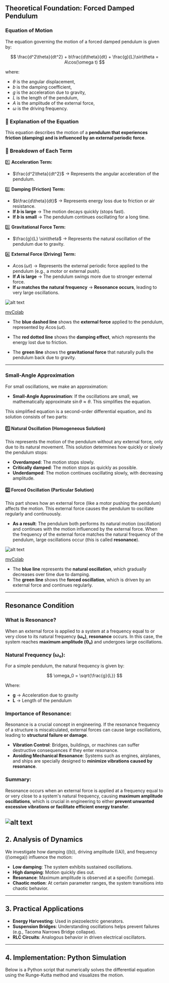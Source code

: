 ## **Theoretical Foundation: Forced Damped Pendulum**

### **Equation of Motion**
The equation governing the motion of a forced damped pendulum is given by:

$$
\frac{d^2\theta}{dt^2} + b\frac{d\theta}{dt} + \frac{g}{L}\sin\theta = A\cos(\omega t)
$$

where:
- $\theta$ is the angular displacement,
- $b$ is the damping coefficient,
- $g$ is the acceleration due to gravity,
- $L$ is the length of the pendulum,
- $A$ is the amplitude of the external force,
- $\omega$ is the driving frequency.

### **📌 Explanation of the Equation**
This equation describes the motion of a **pendulum that experiences friction (damping) and is influenced by an external periodic force**.

### **📘 Breakdown of Each Term**
1️⃣ **Acceleration Term:**  
   - $\frac{d^2\theta}{dt^2}$ → Represents the angular acceleration of the pendulum.  

2️⃣ **Damping (Friction) Term:**  
   - $b\frac{d\theta}{dt}$ → Represents energy loss due to friction or air resistance.  
   - **If $b$ is large** → The motion decays quickly (stops fast).  
   - **If $b$ is small** → The pendulum continues oscillating for a long time.  

3️⃣ **Gravitational Force Term:**  
   - $\frac{g}{L} \sin\theta$ → Represents the natural oscillation of the pendulum due to gravity.  

4️⃣ **External Force (Driving) Term:**  
   - $A\cos(\omega t)$ → Represents the external periodic force applied to the pendulum (e.g., a motor or external push).  
   - **If $A$ is large** → The pendulum swings more due to stronger external force.  
   - **If $\omega$ matches the natural frequency** → **Resonance occurs**, leading to very large oscillations.  

![alt text](image-5.png)

[myColab](https://colab.research.google.com/drive/1wYsr6B_SVy3TezyFUM-0fcXWtsr5BtDC#scrollTo=3rnYlJ9qD_9o)

- The **blue dashed line** shows the **external force** applied to the pendulum, represented by $A \cos(\omega t)$.

- The **red dotted line** shows the **damping effect**, which represents the energy lost due to friction.

- The **green line** shows the **gravitational force** that naturally pulls the pendulum back due to gravity.

---
### **Small-Angle Approximation**

For small oscillations, we make an approximation:

- **Small-Angle Approximation**: If the oscillations are small, we mathematically approximate $\sin \theta \approx \theta$. This simplifies the equation.

This simplified equation is a second-order differential equation, and its solution consists of two parts:

#### 1️⃣ **Natural Oscillation (Homogeneous Solution)**

This represents the motion of the pendulum without any external force, only due to its natural movement. This solution determines how quickly or slowly the pendulum stops:

- **Overdamped**: The motion stops slowly.
- **Critically damped**: The motion stops as quickly as possible.
- **Underdamped**: The motion continues oscillating slowly, with decreasing amplitude.

#### 2️⃣ **Forced Oscillation (Particular Solution)**

This part shows how an external force (like a motor pushing the pendulum) affects the motion. This external force causes the pendulum to oscillate regularly and continuously.

- **As a result**: The pendulum both performs its natural motion (oscillation) and continues with the motion influenced by the external force. When the frequency of the external force matches the natural frequency of the pendulum, large oscillations occur (this is called **resonance**).

![alt text](image-6.png)

[myColab](https://colab.research.google.com/drive/1W5BrJ2IRU4hmHfhD1-XBj0Qd3gtc22jM#scrollTo=ntODnb6hICHY)

- The **blue line** represents the **natural oscillation**, which gradually decreases over time due to damping.
- The **green line** shows the **forced oscillation**, which is driven by an external force and continues regularly.

----

## **Resonance Condition**

### **What is Resonance?**  
When an external force is applied to a system at a frequency equal to or very close to its natural frequency **(ω₀)**, **resonance** occurs. In this case, the system reaches **maximum amplitude (Θ₀)** and undergoes large oscillations.

### **Natural Frequency (ω₀):**  
For a simple pendulum, the natural frequency is given by:

$$
\omega_0 = \sqrt{\frac{g}{L}}
$$

Where:
- **g** → Acceleration due to gravity  
- **L** → Length of the pendulum  

### **Importance of Resonance:**  
Resonance is a crucial concept in engineering. If the resonance frequency of a structure is miscalculated, external forces can cause large oscillations, leading to **structural failure or damage**.

- **Vibration Control**: Bridges, buildings, or machines can suffer destructive consequences if they enter resonance.  
- **Avoiding Mechanical Resonance**: Systems such as engines, airplanes, and ships are specially designed to **minimize vibrations caused by resonance**.

### **Summary:**
Resonance occurs when an external force is applied at a frequency equal to or very close to a system's natural frequency, causing **maximum amplitude oscillations**, which is crucial in engineering to either **prevent unwanted excessive vibrations or facilitate efficient energy transfer**.

![alt text](ezgif-256a5f531c224a.gif)
----

## **2. Analysis of Dynamics**  

We investigate how damping (\(b\)), driving amplitude (\(A\)), and frequency (\(\omega\)) influence the motion:  

- **Low damping**: The system exhibits sustained oscillations.  
- **High damping**: Motion quickly dies out.  
- **Resonance**: Maximum amplitude is observed at a specific \(\omega\).  
- **Chaotic motion**: At certain parameter ranges, the system transitions into chaotic behavior.  

---

## **3. Practical Applications**  

- **Energy Harvesting**: Used in piezoelectric generators.  
- **Suspension Bridges**: Understanding oscillations helps prevent failures (e.g., Tacoma Narrows Bridge collapse).  
- **RLC Circuits**: Analogous behavior in driven electrical oscillators.  

---

## **4. Implementation: Python Simulation**  

Below is a Python script that numerically solves the differential equation using the Runge-Kutta method and visualizes the motion.  


